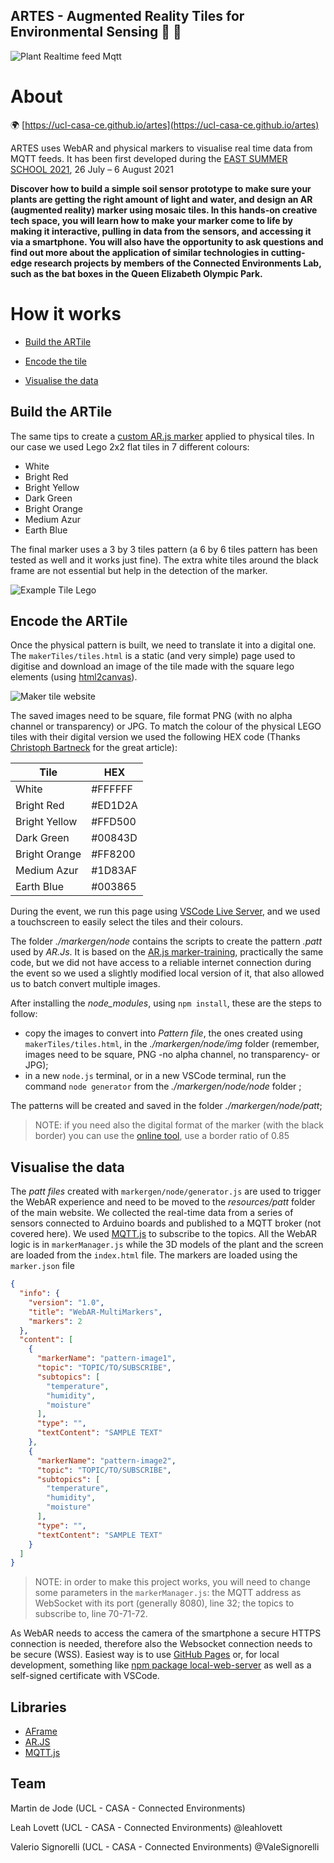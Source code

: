 ## ARTES - Augmented Reality Tiles for Environmental Sensing :diamond_shape_with_a_dot_inside: :seedling:

![Plant Realtime feed Mqtt](./docs/ARTES_Mqtt.gif)

# About

:earth_africa: [https://ucl-casa-ce.github.io/artes](https://ucl-casa-ce.github.io/artes)

ARTES uses WebAR and physical markers to visualise real time data from MQTT feeds. It has been first developed during the [EAST SUMMER SCHOOL 2021](https://www.queenelizabetholympicpark.co.uk/our-story/supporting-communities/education-and-young-people/east-education-summer-school), 26 July – 6 August 2021

__Discover how to build a simple soil sensor prototype to make sure your plants are getting the right amount of light and water, and design an AR (augmented reality) marker using mosaic tiles. In this hands-on creative tech space, you will learn how to make your marker come to life by making it interactive, pulling in data from the sensors, and accessing it via a smartphone. You will also have the opportunity to ask questions and find out more about the application of similar technologies in cutting-edge research projects by members of the Connected Environments Lab, such as the bat boxes in the Queen Elizabeth Olympic Park.__

# How it works

- [Build the ARTile](#build-the-artile)

- [Encode the tile](#encode-the-artile)

- [Visualise the data](#visualise-the-data)

## Build the ARTile

The same tips to create a [custom AR.js marker](https://medium.com/chialab-open-source/10-tips-to-enhance-your-ar-js-app-8b44c6faffca) applied to physical tiles. In our case we used Lego 2x2 flat tiles in 7 different colours:

- White
- Bright Red
- Bright Yellow
- Dark Green
- Bright Orange
- Medium Azur
- Earth Blue

The final marker uses a 3 by 3 tiles pattern (a 6 by 6 tiles pattern has been tested as well and it works just fine). The extra white tiles around the black frame are not essential but help in the detection of the marker.

![Example Tile Lego](./docs/Marker_s.jpg)

## Encode the ARTile

Once the physical pattern is built, we need to translate it into a digital one. The `makerTiles/tiles.html` is a static (and very simple) page used to digitise and download an image of the tile made with the square lego elements (using [html2canvas](https://html2canvas.hertzen.com/)). 

![Maker tile website](./docs/MakerTiles.jpg)

The saved images need to be square, file format PNG (with no alpha channel or transparency) or JPG. 
To match the colour of the physical LEGO tiles with their digital version we used the following HEX code (Thanks [Christoph Bartneck](https://www.bartneck.de/2016/09/09/the-curious-case-of-lego-colors/) for the great article):

| Tile          |   HEX  |
|---------------|--------|
| White         | #FFFFFF |
| Bright Red    | #ED1D2A |
| Bright Yellow | #FFD500 |
| Dark Green    | #00843D |
| Bright Orange | #FF8200 |
| Medium Azur   | #1D83AF |
| Earth Blue    | #003865 |

During the event, we run this page using [VSCode Live Server](https://marketplace.visualstudio.com/items?itemName=ritwickdey.LiveServer), and we used a touchscreen to easily select the tiles and their colours.

The folder _./markergen/node_ contains the scripts to create the pattern _.patt_ used by _AR.Js_. It is based on the [AR.js marker-training](https://github.com/AR-js-org/AR.js/tree/master/three.js/examples/marker-training), practically the same code, but we did not have access to a reliable internet connection during the event so we used a slightly modified local version of it, that also allowed us to batch convert multiple images.

After installing the _node_modules_, using `npm install`, these are the steps to follow:

- copy the images to convert into _Pattern file_, the ones created using `makerTiles/tiles.html`, in the _./markergen/node/img_ folder (remember, images need to be square, PNG -no alpha channel, no transparency- or JPG);
- in a new `node.js` terminal, or in a new VSCode terminal, run the command `node generator` from the _./markergen/node/node_ folder ;

The patterns will be created and saved in the folder _./markergen/node/patt_;

> NOTE: if you need also the digital format of the marker (with the black border) you can use the [online tool](https://ar-js-org.github.io/AR.js/three.js/examples/marker-training/examples/generator.html), use a border ratio of 0.85 

## Visualise the data

The _patt files_ created with `markergen/node/generator.js` are used to trigger the WebAR experience and need to be moved to the _resources/patt_ folder of the main website. We collected the real-time data from a series of sensors connected to Arduino boards and published to a MQTT broker (not covered here). We used [MQTT.js](https://github.com/mqttjs/MQTT.js) to subscribe to the topics. All the WebAR logic is in `markerManager.js` while the 3D models of the plant and the screen are loaded from the `index.html` file. The markers are loaded using the `marker.json` file

```json
{
  "info": {
    "version": "1.0",
    "title": "WebAR-MultiMarkers",
    "markers": 2
  },
  "content": [
    {
      "markerName": "pattern-image1",
      "topic": "TOPIC/TO/SUBSCRIBE",
      "subtopics": [
        "temperature",
        "humidity",
        "moisture"
      ],
      "type": "",
      "textContent": "SAMPLE TEXT"
    },
    {
      "markerName": "pattern-image2",
      "topic": "TOPIC/TO/SUBSCRIBE",
      "subtopics": [
        "temperature",
        "humidity",
        "moisture"
      ],
      "type": "",
      "textContent": "SAMPLE TEXT"
    }
  ]
}

```

> NOTE: in order to make this project works, you will need to change some parameters in the `markerManager.js`: the MQTT address as WebSocket with its port (generally 8080), line 32; the topics to subscribe to, line 70-71-72.

As WebAR needs to access the camera of the smartphone a secure HTTPS connection is needed, therefore also the Websocket connection needs to be secure (WSS). Easiest way is to use [GitHub Pages](https://pages.github.com/) or, for local development, something like [npm package local-web-server](https://www.npmjs.com/package/local-web-server) as well as a self-signed certificate with VSCode.


## Libraries

- [AFrame](https://aframe.io/)
- [AR.JS](https://github.com/AR-js-org/AR.js/)
- [MQTT.js](https://github.com/mqttjs/MQTT.js)

## Team

Martin de Jode (UCL - CASA - Connected Environments)

Leah Lovett (UCL - CASA - Connected Environments) @leahlovett

Valerio Signorelli (UCL - CASA - Connected Environments) @ValeSignorelli
